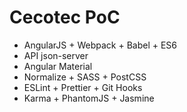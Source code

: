 # Cecotec PoC

- AngularJS + Webpack + Babel + ES6
- API json-server
- Angular Material
- Normalize + SASS + PostCSS
- ESLint + Prettier + Git Hooks
- Karma + PhantomJS + Jasmine